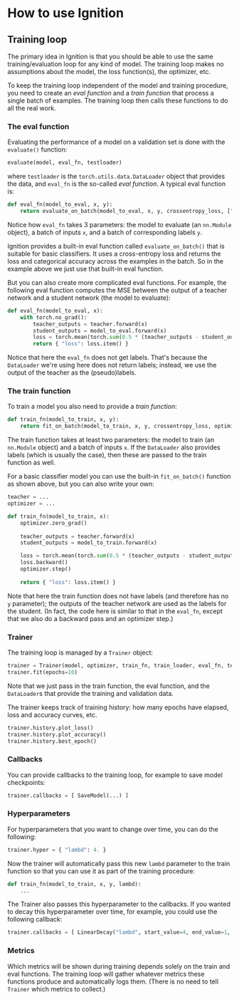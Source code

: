 # How to use Ignition

## Training loop

The primary idea in Ignition is that you should be able to use the same training/evaluation loop for any kind of model. The training loop makes no assumptions about the model, the loss function(s), the optimizer, etc.

To keep the training loop independent of the model and training procedure, you need to create an *eval function* and a *train function* that process a single batch of examples. The training loop then calls these functions to do all the real work.

### The eval function

Evaluating the performance of a model on a validation set is done with the `evaluate()` function:

```python
evaluate(model, eval_fn, testloader)
```

where `testloader` is the `torch.utils.data.DataLoader` object that provides the data, and `eval_fn` is the so-called *eval function*. A typical eval function is:

```python
def eval_fn(model_to_eval, x, y):
    return evaluate_on_batch(model_to_eval, x, y, crossentropy_loss, ["loss", "acc"])
```

Notice how `eval_fn` takes 3 parameters: the model to evaluate (an `nn.Module` object), a batch of inputs `x`, and a batch of corresponding labels `y`.

Ignition provides a built-in eval function called `evaluate_on_batch()` that is suitable for basic classifiers. It uses a cross-entropy loss and returns the loss and categorical accuracy across the examples in the batch. So in the example above we just use that built-in eval function.

But you can also create more complicated eval functions. For example, the following eval function computes the MSE between the output of a teacher network and a student network (the model to evaluate):

```python
def eval_fn(model_to_eval, x):
    with torch.no_grad():
        teacher_outputs = teacher.forward(x)
        student_outputs = model_to_eval.forward(x)
        loss = torch.mean(torch.sum(0.5 * (teacher_outputs - student_outputs)**2, dim=1))
        return { "loss": loss.item() }
```

Notice that here the `eval_fn` does not get labels. That's because the `DataLoader` we're using here does not return labels; instead, we use the output of the teacher as the (pseudo)labels.

### The train function

To train a model you also need to provide a *train function*:

```python
def train_fn(model_to_train, x, y):
    return fit_on_batch(model_to_train, x, y, crossentropy_loss, optimizer)
```

The train function takes at least two parameters: the model to train (an `nn.Module` object) and a batch of inputs `x`. If the `DataLoader` also provides labels (which is usually the case), then these are passed to the train function as well.

For a basic classifier model you can use the built-in `fit_on_batch()` function as shown above, but you can also write your own:

```python
teacher = ...
optimizer = ...

def train_fn(model_to_train, x):
    optimizer.zero_grad()
    
    teacher_outputs = teacher.forward(x)
    student_outputs = model_to_train.forward(x)

    loss = torch.mean(torch.sum(0.5 * (teacher_outputs - student_outputs)**2, dim=1))
    loss.backward()
    optimizer.step()
    
    return { "loss": loss.item() }    
```

Note that here the train function does not have labels (and therefore has no `y` parameter); the outputs of the teacher network are used as the labels for the student. (In fact, the code here is similar to that in the `eval_fn`, except that we also do a backward pass and an optimizer step.)

### Trainer

The training loop is managed by a `Trainer` object:

```python
trainer = Trainer(model, optimizer, train_fn, train_loader, eval_fn, test_loader)
trainer.fit(epochs=10)
```

Note that we just pass in the train function, the eval function, and the `DataLoader`s that provide the training and validation data.

The trainer keeps track of training history: how many epochs have elapsed, loss and accuracy curves, etc.

```python
trainer.history.plot_loss()
trainer.history.plot_accuracy()
trainer.history.best_epoch()
```

### Callbacks

You can provide callbacks to the training loop, for example to save model checkpoints:

```python
trainer.callbacks = [ SaveModel(...) ]
```

### Hyperparameters

For hyperparameters that you want to change over time, you can do the following:

```python
trainer.hyper = { "lambd": 4. }
```

Now the trainer will automatically pass this new `lambd` parameter to the train function so that you can use it as part of the training procedure:

```python
def train_fn(model_to_train, x, y, lambd):
    ...
```

The Trainer also passes this hyperparameter to the callbacks. If you wanted to decay this hyperparameter over time, for example, you could use the following callback:

```python
trainer.callbacks = [ LinearDecay("lambd", start_value=4, end_value=1, max_epochs=60) ]
```

### Metrics

Which metrics will be shown during training depends solely on the train and eval functions. The training loop will gather whatever metrics these functions produce and automatically logs them. (There is no need to tell `Trainer` which metrics to collect.)
